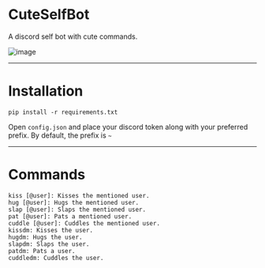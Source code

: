 # CuteSelfBot
A discord self bot with cute commands.

![image](https://cdn.clippy.gg/0dfc323b-a63f-496e-93e4-72f6db1dcd11/c3ff57b.png)

***

# Installation 
```
pip install -r requirements.txt
```

Open `config.json` and place your discord token along with your preferred prefix. By default, the prefix is `~`

***

# Commands
```
kiss [@user]: Kisses the mentioned user.
hug [@user]: Hugs the mentioned user. 
slap [@user]: Slaps the mentioned user. 
pat [@user]: Pats a mentioned user. 
cuddle [@user]: Cuddles the mentioned user. 
kissdm: Kisses the user.
hugdm: Hugs the user. 
slapdm: Slaps the user. 
patdm: Pats a user. 
cuddledm: Cuddles the user.
```

